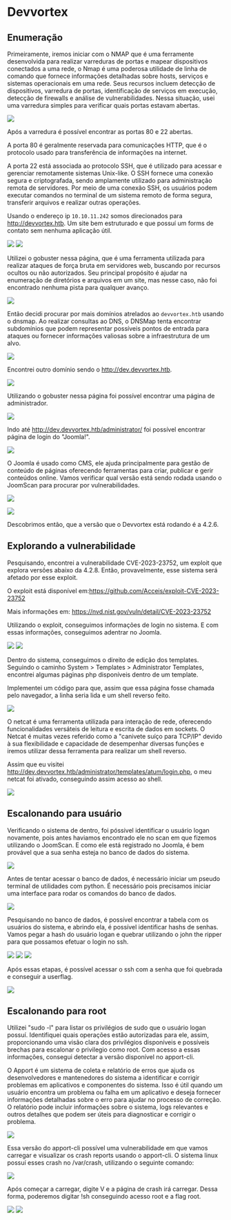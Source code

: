 # Devvortex

## Enumeração
Primeiramente, iremos iniciar com o NMAP que é uma ferramente desenvolvida para realizar varreduras de portas e mapear dispositivos conectados a uma rede, o Nmap é uma poderosa utilidade de linha de comando que fornece informações detalhadas sobre hosts, serviços e sistemas operacionais em uma rede. Seus recursos incluem detecção de dispositivos, varredura de portas, identificação de serviços em execução, detecção de firewalls e análise de vulnerabilidades. Nessa situação, usei uma varredura simples para verificar quais portas estavam abertas.

![](https://i.imgur.com/Rcquds3.png)

Após a varredura é possível encontrar as portas 80 e 22 abertas.

A porta 80 é geralmente reservada para comunicações HTTP, que é o protocolo usado para transferência de informações na internet.

A porta 22 está associada ao protocolo SSH, que é utilizado para acessar e gerenciar remotamente sistemas Unix-like. O SSH fornece uma conexão segura e criptografada, sendo amplamente utilizado para administração remota de servidores. Por meio de uma conexão SSH, os usuários podem executar comandos no terminal de um sistema remoto de forma segura, transferir arquivos e realizar outras operações.

Usando o endereço ip `10.10.11.242` somos direcionados para http://devvortex.htb. Um site bem estruturado e que possuí um forms de contato sem nenhuma aplicação útil.

![](https://i.imgur.com/F2MjClU.png)
![](https://i.imgur.com/IZZpusH.png)

Utilizei o gobuster nessa página, que é uma ferramenta utilizada para realizar ataques de força bruta em servidores web, buscando por recursos ocultos ou não autorizados. Seu principal propósito é ajudar na enumeração de diretórios e arquivos em um site, mas nesse caso, não foi encontrado nenhuma pista para qualquer avanço.

![](https://i.imgur.com/2pWJqLM.png)


Então decidi procurar por mais domínios atrelados ao `devvortex.htb` usando o dnsmap. Ao realizar consultas ao DNS, o DNSMap tenta encontrar subdomínios que podem representar possíveis pontos de entrada para ataques ou fornecer informações valiosas sobre a infraestrutura de um alvo.

![](https://i.imgur.com/kNgguFG.png)


Encontrei outro domínio sendo o http://dev.devvortex.htb. 

![](https://i.imgur.com/4GSKyQw.png)


Utilizando o gobuster nessa página foi possível encontrar uma página de administrador.

![](https://i.imgur.com/atQGy9J.png)


Indo até http://dev.devvortex.htb/administrator/ foi possível encontrar página de login do "Joomla!".

![](https://i.imgur.com/Y1UIobh.png)


O Joomla é usado como CMS, ele ajuda principalmente para gestão de conteúdo de páginas oferecendo ferramentas para criar, publicar e gerir conteúdos online. Vamos verificar qual versão está sendo rodada usando o JoomScan para procurar por vulnerabilidades.

![](https://i.imgur.com/0cMo2No.png)

![](https://i.imgur.com/SpbK97M.png)


Descobrimos então, que a versão que o Devvortex está rodando é a 4.2.6.

## Explorando a vulnerabilidade

Pesquisando, encontrei a vulnerabilidade CVE-2023-23752, um exploit que explora versões abaixo da 4.2.8. Então, provavelmente, esse sistema será afetado por esse exploit.

O exploit está disponível em:https://github.com/Acceis/exploit-CVE-2023-23752

Mais informações em: https://nvd.nist.gov/vuln/detail/CVE-2023-23752

Utilizando o exploit, conseguimos informações de login no sistema. E com essas informações, conseguimos adentrar no Joomla.

![](https://i.imgur.com/7SXXdkQ.jpg)
![](https://i.imgur.com/W4rTCq5.png)


Dentro do sistema, conseguimos o direito de edição dos templates. Seguindo o caminho System > Templates > Administrator Templates, encontrei algumas páginas php disponíveis dentro de um template.

Implementei um código para que, assim que essa página fosse chamada pelo navegador, a linha seria lida e um shell reverso feito.

![](https://i.imgur.com/aaorM0m.png)

O netcat é uma ferramenta utilizada para interação de rede, oferecendo funcionalidades versáteis de leitura e escrita de dados em sockets. O Netcat é muitas vezes referido como a "canivete suíço para TCP/IP" devido à sua flexibilidade e capacidade de desempenhar diversas funções e iremos utilizar dessa ferramenta para realizar um shell reverso.

Assim que eu visitei http://dev.devvortex.htb/administrator/templates/atum/login.php, o meu netcat foi ativado, conseguindo assim acesso ao shell.

![](https://i.imgur.com/Xpkxkgj.png)


## Escalonando para usuário

Verificando o sistema de dentro, foi póssivel identificar o usuário logan novamente, pois antes haviamos encontrado ele no scan em que fizemos utilizando o JoomScan. E como ele está registrado no Joomla, é bem provável que a sua senha esteja no banco de dados do sistema. 

![](https://i.imgur.com/Jb46ahV.png)


Antes de tentar acessar o banco de dados, é necessário iniciar um pseudo terminal de utilidades com python. É necessário pois precisamos iniciar uma interface para rodar os comandos do banco de dados.

![](https://i.imgur.com/BUsbqiF.jpg)


Pesquisando no banco de dados, é possível encontrar a tabela com os usuários do sistema, e abrindo ela, é possível identificar hashs de senhas. Vamos pegar a hash do usuário logan e quebrar utilizando o john the ripper para que possamos efetuar o login no ssh.

![](https://i.imgur.com/9zD4n4X.png)
![](https://i.imgur.com/yVj92vL.png)
![](https://i.imgur.com/Y7h5ejZ.png)


Após essas etapas, é possível acessar o ssh com a senha que foi quebrada e conseguir a userflag.

![](https://i.imgur.com/xIxHZtc.png)


## Escalonando para root
Utilizei "sudo -l" para listar os privilégios de sudo que o usuário logan possuí. Identifiquei quais operações estão autorizadas para ele, assim, proporcionando uma visão clara dos privilégios disponíveis e possíveis brechas para escalonar o privilegio como root. Com acesso a essas informações, consegui detectar a versão disponível no apport-cli. 

O Apport é um sistema de coleta e relatório de erros que ajuda os desenvolvedores e mantenedores do sistema a identificar e corrigir problemas em aplicativos e componentes do sistema. Isso é útil quando um usuário encontra um problema ou falha em um aplicativo e deseja fornecer informações detalhadas sobre o erro para ajudar no processo de correção. O relatório pode incluir informações sobre o sistema, logs relevantes e outros detalhes que podem ser úteis para diagnosticar e corrigir o problema.

![](https://i.imgur.com/g6JOt0b.png)


Essa versão do apport-cli possível uma vulnerabilidade em que vamos carregar e visualizar os crash reports usando o apport-cli. O sistema linux possuí esses crash no /var/crash, utilizando o seguinte comando:

![](https://i.imgur.com/xoUVkf9.png)


Após começar a carregar, digite V e a página de crash irá carregar. Dessa forma, poderemos digitar !sh conseguindo acesso root e a flag root.

![](https://i.imgur.com/56qfrw0.png)
![](https://i.imgur.com/OyQZ8Vm.jpg)





